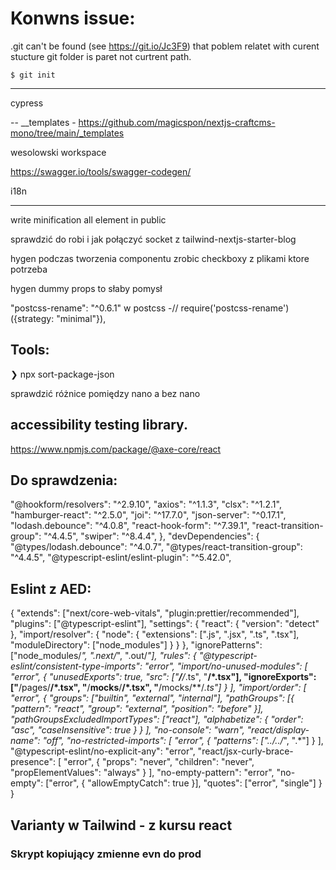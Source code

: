 # Konwns issue:

.git can't be found (see https://git.io/Jc3F9)
that poblem relatet with curent stucture git folder is paret not curtrent path.

```just create temporary git init folder
$ git init
```

---

cypress

--
\_\_templates - <https://github.com/magicspon/nextjs-craftcms-mono/tree/main/_templates>

wesolowski workspace

<https://swagger.io/tools/swagger-codegen/>

i18n

---

write minification all element in public

sprawdzić do robi i jak połączyć socket z tailwind-nextjs-starter-blog

hygen podczas tworzenia componentu zrobic checkboxy z plikami ktore potrzeba

hygen dummy props to słaby pomysł

"postcss-rename": "^0.6.1" w postcss -// require('postcss-rename')({strategy: "minimal"}),

## Tools:

❯ npx sort-package-json

sprawdzić różnice pomiędzy nano a bez nano

## accessibility testing library.

https://www.npmjs.com/package/@axe-core/react

## Do sprawdzenia:

"@hookform/resolvers": "^2.9.10",
"axios": "^1.1.3",
"clsx": "^1.2.1",
"hamburger-react": "^2.5.0",
"joi": "^17.7.0",
"json-server": "^0.17.1",
"lodash.debounce": "^4.0.8",
"react-hook-form": "^7.39.1",
"react-transition-group": "^4.4.5",
"swiper": "^8.4.4",
},
"devDependencies": {
"@types/lodash.debounce": "^4.0.7",
"@types/react-transition-group": "^4.4.5",
"@typescript-eslint/eslint-plugin": "^5.42.0",

## Eslint z AED:

{
"extends": ["next/core-web-vitals", "plugin:prettier/recommended"],
"plugins": ["@typescript-eslint"],
"settings": {
"react": { "version": "detect" },
"import/resolver": {
"node": {
"extensions": [".js", ".jsx", ".ts", ".tsx"],
"moduleDirectory": ["node_modules"]
}
}
},
"ignorePatterns": ["node_modules/*", ".next/*", ".out/*"],
"rules": {
"@typescript-eslint/consistent-type-imports": "error",
"import/no-unused-modules": [
"error",
{
"unusedExports": true,
"src": ["**/**/*.ts", "**/*.tsx"],
"ignoreExports": ["**/pages/**/*.tsx", "**/__mocks__/**/*.tsx", "**/mocks/**/*.ts"]
}
],
"import/order": [
"error",
{
"groups": ["builtin", "external", "internal"],
"pathGroups": [{ "pattern": "react", "group": "external", "position": "before" }],
"pathGroupsExcludedImportTypes": ["react"],
"alphabetize": { "order": "asc", "caseInsensitive": true }
}
],
"no-console": "warn",
"react/display-name": "off",
"no-restricted-imports": [
"error",
{
"patterns": ["../../*", ".*"]
}
],
"@typescript-eslint/no-explicit-any": "error",
"react/jsx-curly-brace-presence": [
"error",
{ "props": "never", "children": "never", "propElementValues": "always" }
],
"no-empty-pattern": "error",
"no-empty": ["error", { "allowEmptyCatch": true }],
"quotes": ["error", "single"]
}
}

## Varianty w Tailwind - z kursu react

### Skrypt kopiujący zmienne evn do prod
